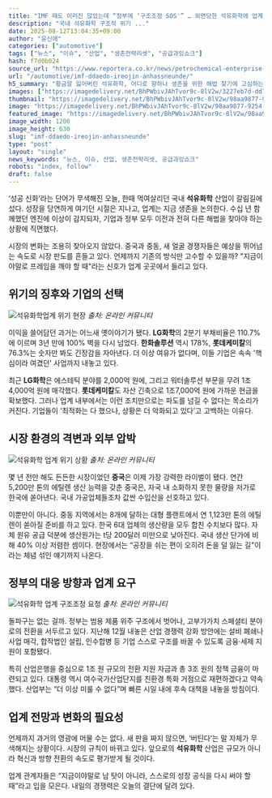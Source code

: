 ```yaml
---
title: "IMF 때도 이러진 않았는데 “정부에 ‘구조조정 SOS'” … 외면당한 석유화학에 업계 ‘비명’"
description: "국내 석유화학 구조적 위기 ..."
date: 2025-08-12T13:04:35+09:00
author: "윤신애"
categories: ["automotive"]
tags: ["뉴스", "이슈", "산업", "생존전략리셋", "공급과잉쇼크"]
hash: f7d0b024
source_url: "https://www.reportera.co.kr/news/petrochemical-enterprise-crisis/"
url: "/automotive/imf-ddaedo-ireojin-anhassneunde/"
h5_summary: "황금알 잃어버린 석유화학, 어디로 향하나 생존을 위한 해법 찾기에 고심하는 업계"
images: ["https://imagedelivery.net/BhPWbivJAhTvor9c-8lV2w/3227eb7d-dd7d-4142-bfcf-60dac8afca00/public", "https://imagedelivery.net/BhPWbivJAhTvor9c-8lV2w/98aa9877-9254-4e98-c7de-4f7c6241fa00/public", "https://imagedelivery.net/BhPWbivJAhTvor9c-8lV2w/7001b777-2c7f-4e08-f10a-341020310200/public", "https://imagedelivery.net/BhPWbivJAhTvor9c-8lV2w/14b05405-c097-46b1-9396-6684eda3ec00/public"]
thumbnail: "https://imagedelivery.net/BhPWbivJAhTvor9c-8lV2w/98aa9877-9254-4e98-c7de-4f7c6241fa00/public"
image: "https://imagedelivery.net/BhPWbivJAhTvor9c-8lV2w/98aa9877-9254-4e98-c7de-4f7c6241fa00/public"
featured_image: "https://imagedelivery.net/BhPWbivJAhTvor9c-8lV2w/98aa9877-9254-4e98-c7de-4f7c6241fa00/public"
image_width: 1200
image_height: 630
slug: "imf-ddaedo-ireojin-anhassneunde"
type: "post"
layout: "single"
news_keywords: "뉴스, 이슈, 산업, 생존전략리셋, 공급과잉쇼크"
robots: "index, follow"
draft: false
---
```


‘성공 신화’라는 단어가 무색해진 오늘, 한때 먹여살리던 국내 **석유화학** 산업이 갈림길에 섰다. 성장을 당연하게 여기던 시절은 지나고, 업계는 지금 생존을 논의한다. 수십 년 함께했던 엔진에 이상이 감지되자, 기업과 정부 모두 이전과 전혀 다른 해법을 찾아야 하는 상황에 직면했다.

시장의 변화는 조용히 찾아오지 않았다. 중국과 중동, 새 얼굴 경쟁자들은 예상을 뛰어넘는 속도로 시장 판도를 흔들고 있다. 언제까지 기존의 방식만 고수할 수 있을까? "지금이야말로 프레임을 깨야 할 때"라는 신호가 업계 곳곳에서 들리고 있다.

## 위기의 징후와 기업의 선택

![석유화학업계 위기 현장](https://imagedelivery.net/BhPWbivJAhTvor9c-8lV2w/14b05405-c097-46b1-9396-6684eda3ec00/public)
*출처: 온라인 커뮤니티*


이익을 쓸어담던 과거는 어느새 옛이야기가 됐다. **LG화학**의 2분기 부채비율은 110.7%에 이르며 3년 만에 100% 벽을 다시 넘었다. **한화솔루션** 역시 178%, **롯데케미칼**의 76.3%는 숫자만 봐도 긴장감을 자아낸다. 더 이상 여유가 없다며, 이들 기업은 속속 '핵심이라 여겼던' 사업까지 내놓고 있다.

최근 **LG화학**은 에스테틱 분야를 2,000억 원에, 그리고 워터솔루션 부문을 무려 1조4,000억 원에 매각했다. **롯데케미칼**도 자산 긴축으로 1조7,000억 원에 가까운 현금을 확보했다. 그러나 업계 내부에서는 이런 조치만으로는 파도를 넘길 수 없다는 목소리가 커진다. 기업들이 ‘최적화는 다 했으나, 상황은 더 악화되고 있다’고 고백하는 이유다.

## 시장 환경의 격변과 외부 압박

![석유화학 업계 위기 상황](https://imagedelivery.net/BhPWbivJAhTvor9c-8lV2w/7001b777-2c7f-4e08-f10a-341020310200/public)
*출처: 온라인 커뮤니티*


몇 년 전만 해도 든든한 시장이었던 **중국**은 이제 가장 강력한 라이벌이 됐다. 연간 5,200만 톤의 에틸렌 생산 능력을 갖춘 중국은, 자국 내 소화하지 못한 물량을 저가로 한국에 쏟아낸다. 국내 가공업체들조차 값싼 수입산을 선호하고 있다.

이뿐만이 아니다. 중동 지역에서는 8개에 달하는 대형 플랜트에서 연 1,123만 톤의 에틸렌이 쏟아질 준비를 하고 있다. 한국 6대 업체의 생산량을 모두 합친 수치보다 많다. 자체 원유 공급 덕분에 생산원가는 t당 200달러 미만으로 낮아진다. 국내 생산 단가에 비해 40% 이상 저렴한 셈이다. 현장에서는 “공장을 쉬는 편이 오히려 돈을 덜 잃는 길"이라는 체념 섞인 얘기까지 나온다.

## 정부의 대응 방향과 업계 요구

![석유화학 업계 구조조정 요청](https://imagedelivery.net/BhPWbivJAhTvor9c-8lV2w/3227eb7d-dd7d-4142-bfcf-60dac8afca00/public)
*출처: 온라인 커뮤니티*


돌파구는 없는 걸까. 정부는 범용 제품 위주 구조에서 벗어나, 고부가가치 스페셜티 분야로의 전환을 서두르고 있다. 지난해 12월 내놓은 산업 경쟁력 강화 방안에는 설비 폐쇄나 사업 매각, 합작법인 설립, 인수합병 등 기업 스스로 구조를 바꿀 수 있도록 금융·세제 지원이 포함됐다.

특히 산업은행을 중심으로 1조 원 규모의 전환 지원 자금과 총 3조 원의 정책 금융이 마련되고 있다. 대통령 역시 여수국가산업단지를 친환경 특화 거점으로 재편하겠다고 약속했다. 산업부는 “더 이상 미룰 수 없다”며 빠른 시일 내에 후속 대책을 내놓을 방침이다.

## 업계 전망과 변화의 필요성

언제까지 과거의 영광에 머물 수는 없다. 새 판을 짜지 않으면, ‘버틴다’는 말 자체가 무색해지는 상황이다. 시장의 규칙이 바뀌고 있다. 앞으로의 **석유화학** 산업은 규모가 아니라 혁신과 방향 전환의 속도로 평가받게 될 것이다.

업계 관계자들은 “지금이야말로 남 탓이 아니라, 스스로의 성장 공식을 다시 써야 할 때”라고 입을 모은다. 내일의 경쟁력은 오늘의 결단에 달려 있다.
